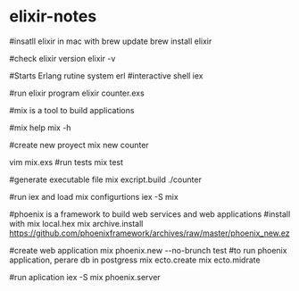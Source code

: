 # elixir-notes

#insatll elixir in mac with
brew update
brew install elixir

#check elixir version
elixir -v

#Starts Erlang rutine system
  erl
#interactive shell
 iex

#run elixir program
elixir counter.exs

#mix is a tool to build applications

#mix help
mix -h

#create new proyect
mix new counter

vim mix.exs
#run tests
mix test 

#generate executable file
mix excript.build
./counter

#run iex and load mix configurtions
iex -S mix

#phoenix is a framework to build web services and web applications
#install with
mix local.hex
mix archive.install https://github.com/phoenixframework/archives/raw/master/phoenix_new.ez

#create web application
mix phoenix.new --no-brunch test
#to run phoenix application, perare db in postgress 
mix ecto.create
mix ecto.midrate

#run aplication
iex -S mix phoenix.server
